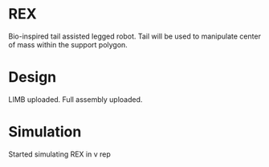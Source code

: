 # REX
Bio-inspired tail assisted legged robot. Tail will be used to manipulate center of mass within the support polygon.
# Design
LIMB uploaded.
Full assembly uploaded.
# Simulation
Started simulating REX in v rep
